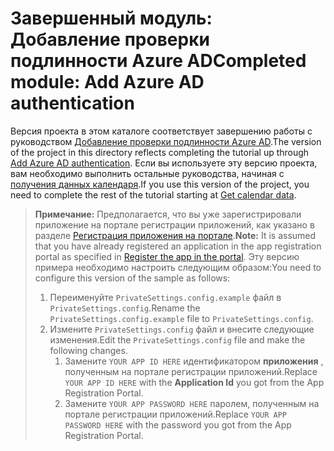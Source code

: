 # <a name="completed-module-add-azure-ad-authentication"></a><span data-ttu-id="da552-101">Завершенный модуль: Добавление проверки подлинности Azure AD</span><span class="sxs-lookup"><span data-stu-id="da552-101">Completed module: Add Azure AD authentication</span></span>

<span data-ttu-id="da552-102">Версия проекта в этом каталоге соответствует завершению работы с руководством [Добавление проверки подлинности Azure AD](https://docs.microsoft.com/graph/tutorials/aspnet?tutorial-step=3).</span><span class="sxs-lookup"><span data-stu-id="da552-102">The version of the project in this directory reflects completing the tutorial up through [Add Azure AD authentication](https://docs.microsoft.com/graph/tutorials/aspnet?tutorial-step=3).</span></span> <span data-ttu-id="da552-103">Если вы используете эту версию проекта, вам необходимо выполнить остальные руководства, начиная с [получения данных календаря](https://docs.microsoft.com/graph/tutorials/aspnet?tutorial-step=4).</span><span class="sxs-lookup"><span data-stu-id="da552-103">If you use this version of the project, you need to complete the rest of the tutorial starting at [Get calendar data](https://docs.microsoft.com/graph/tutorials/aspnet?tutorial-step=4).</span></span>

> <span data-ttu-id="da552-104">**Примечание:** Предполагается, что вы уже зарегистрировали приложение на портале регистрации приложений, как указано в разделе [Регистрация приложения на портале](https://docs.microsoft.com/graph/tutorials/aspnet?tutorial-step=2).</span><span class="sxs-lookup"><span data-stu-id="da552-104">**Note:** It is assumed that you have already registered an application in the app registration portal as specified in [Register the app in the portal](https://docs.microsoft.com/graph/tutorials/aspnet?tutorial-step=2).</span></span> <span data-ttu-id="da552-105">Эту версию примера необходимо настроить следующим образом:</span><span class="sxs-lookup"><span data-stu-id="da552-105">You need to configure this version of the sample as follows:</span></span>
>
> 1. <span data-ttu-id="da552-106">Переименуйте `PrivateSettings.config.example` файл в `PrivateSettings.config`.</span><span class="sxs-lookup"><span data-stu-id="da552-106">Rename the `PrivateSettings.config.example` file to `PrivateSettings.config`.</span></span>
> 1. <span data-ttu-id="da552-107">Измените `PrivateSettings.config` файл и внесите следующие изменения.</span><span class="sxs-lookup"><span data-stu-id="da552-107">Edit the `PrivateSettings.config` file and make the following changes.</span></span>
>     1. <span data-ttu-id="da552-108">Замените `YOUR APP ID HERE` идентификатором **приложения** , полученным на портале регистрации приложений.</span><span class="sxs-lookup"><span data-stu-id="da552-108">Replace `YOUR APP ID HERE` with the **Application Id** you got from the App Registration Portal.</span></span>
>     1. <span data-ttu-id="da552-109">Замените `YOUR APP PASSWORD HERE` паролем, полученным на портале регистрации приложений.</span><span class="sxs-lookup"><span data-stu-id="da552-109">Replace `YOUR APP PASSWORD HERE` with the password you got from the App Registration Portal.</span></span>

